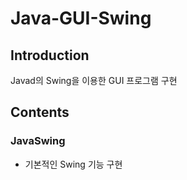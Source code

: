 # Java-GUI-Swing

## Introduction
Javad의 Swing을 이용한 GUI 프로그램 구현

## Contents

### JavaSwing
* 기본적인 Swing 기능 구현

